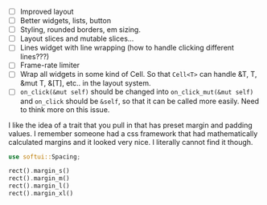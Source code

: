 - [ ] Improved layout
- [ ] Better widgets, lists, button
- [ ] Styling, rounded borders, em sizing.
- [ ] Layout slices and mutable slices...
- [ ] Lines widget with line wrapping (how to handle clicking different lines???)
- [ ] Frame-rate limiter
- [ ] Wrap all widgets in some kind of Cell. So that `Cell<T>` can handle &T, T, &mut T, &[T], etc.. in the layout system.
- [ ] `on_click(&mut self)` should be changed into `on_click_mut(&mut self)` and `on_click` should be `&self`, so that it can be called more easily.
    Need to think more on this issue.

I like the idea of a trait that you pull in that has preset margin and padding values.
I remember someone had a css framework that had mathematically calculated margins and it looked very nice.
I literally cannot find it though.

```rs
use softui::Spacing;

rect().margin_s()
rect().margin_m()
rect().margin_l()
rect().margin_xl()
```
